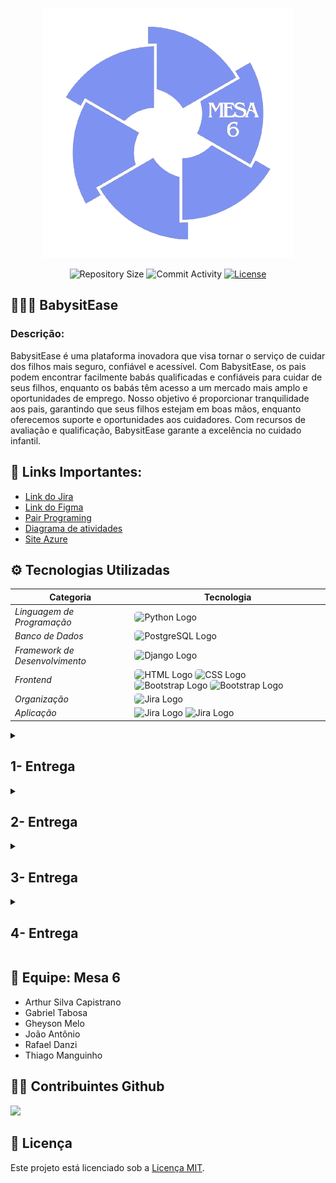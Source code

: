 <p align="center">
    <img src="https://github.com/mesa-6/BabysitEase/blob/main/prints/326804941-ae494e15-e114-47ec-ae2b-559e54894a77-removebg-preview.png" >
</p>
<p align="center">
    <img src="https://img.shields.io/github/repo-size/mesa-6/BabysitEase?style=flat" alt="Repository Size" />
    <img src="https://img.shields.io/github/commit-activity/t/mesa-6/BabysitEase?style=flat&logo=github" alt="Commit Activity" />
    <a href="LICENSE.md">
       <img src="https://img.shields.io/github/license/mesa-6/BabysitEase?style=flat" alt="License" />
    </a>
</p>

<h2>👩‍👧‍👦 BabysitEase</h2>
<h3>Descrição:</h3>
<p>
    BabysitEase é uma plataforma inovadora que visa tornar o serviço de cuidar dos filhos mais seguro, confiável e acessível. Com BabysitEase, os pais podem encontrar facilmente babás qualificadas e confiáveis para cuidar de seus filhos, enquanto os babás têm acesso a um mercado mais amplo e oportunidades de emprego. Nosso objetivo é proporcionar tranquilidade aos pais, garantindo que seus filhos estejam em boas mãos, enquanto oferecemos suporte e oportunidades aos cuidadores. Com recursos de avaliação e qualificação, BabysitEase garante a excelência no cuidado infantil.
</p>

<h2>🔗 Links Importantes:</h2>
<ul>
    <li><a href="https://projeto-fds.atlassian.net/jira/software/projects/EW/boards/2">Link do Jira</a></li>
    <li><a href="https://www.figma.com/file/KL098ypwC8jrrPUnRASYJm?type=design">Link do Figma</a></li>
    <li><a href= "https://docs.google.com/document/d/1ZeMPv2CfbcyNhzv-Cb_9LR-AF1_GywFmJ9sGfoS8dUs/edit#heading=h.owlmmn8nicl2">Pair Programing</a></li>
    <li><a href="https://www.canva.com/design/DAGBN2aJywo/PVQshni4un3jY-upetIfXg/edit?utm_content=DAGBN2aJywo&utm_campaign=designshare&utm_medium=link2&utm_source=sharebutton">Diagrama de atividades</a></li>
    <li><a href="https://babysitease.azurewebsites.net/">Site Azure</a></li>
</ul>

## ⚙ Tecnologias Utilizadas

| Categoria                   | Tecnologia                                                                           |
|-----------------------------|--------------------------------------------------------------------------------------|
| *Linguagem de Programação*  | <img src="https://img.shields.io/badge/Python-3776AB?style=for-the-badge&logo=python&logoColor=white" alt="Python Logo" style="border-radius: 5px;"> |
| *Banco de Dados*            | <img src="https://img.shields.io/badge/PostgreSQL-316192?style=for-the-badge&logo=postgresql&logoColor=white" alt="PostgreSQL Logo" style="border-radius: 5px;"> |
| *Framework de Desenvolvimento* | <img src="https://img.shields.io/badge/Django-092E20?style=for-the-badge&logo=django&logoColor=white" alt="Django Logo" style="border-radius: 5px;"> |
| *Frontend*                     | <img src="https://img.shields.io/badge/HTML-239120?style=for-the-badge&logo=html5&logoColor=white" alt="HTML Logo" style="border-radius: 5px;"> <img src="https://img.shields.io/badge/CSS-239120?&style=for-the-badge&logo=css3&logoColor=white" alt="CSS Logo" style="border-radius: 5px;"> <img src="https://img.shields.io/badge/Bootstrap-563D7C?style=for-the-badge&logo=bootstrap&logoColor=white" alt="Bootstrap Logo" style="border-radius: 5px;"> <img src="https://img.shields.io/badge/JavaScript-F7DF1E?style=for-the-badge&logo=javascript&logoColor=black" alt="Bootstrap Logo" style="border-radius: 5px;">|
| *Organização*                  | <img src="https://img.shields.io/badge/Jira-0052CC?style=for-the-badge&logo=Jira&logoColor=white" alt="Jira Logo" style="border-radius: 5px;"> |
|  *Aplicação*                  | <img src="https://img.shields.io/badge/Microsoft_Azure-0089D6?style=for-the-badge&logo=microsoft-azure&logoColor=white" alt="Jira Logo"> <img src="https://img.shields.io/badge/Google_chrome-4285F4?style=for-the-badge&logo=Google-chrome&logoColor=white" alt="Jira Logo">|
<details>
<summary><h2>1- Entrega</h2></summary>
<ul>
    <li><a href="https://www.youtube.com/watch?v=0sU1ZieJ0rc">Screencast</a></li>
    <h3>Quadro do Jira:</h3>
    <img src="prints/Backlog_Primeira-Entrega.jpeg"/>
    <img src="prints/Quadro_Primeira_Entrega.png"/>
</ul>
</details>
<details>
<summary><h2>2- Entrega</h2></summary>
<ul>
    <li><a href="https://www.youtube.com/watch?v=nnYU0FI4NGI">Screencast das três histórias</a></li>
    <li><a href="https://docs.google.com/document/d/1ZeMPv2CfbcyNhz</a><li>
    <li><a href="https://babysitease-fds.azurewebsites.net/">Site Azure</a></li>
    <h3>Quadro do Jira</h3>
    <img src="prints/QuadroJira-Entrega-dois.jpeg"/> 
    <h3> BugTracker: </h3>
    <img src="prints/BugTracker-Entrega2.jpeg"/>
</ul>
</details>
<details>
<summary><h2>3- Entrega</h2></summary>
<ul>
    <!-- Detalhes da terceira entrega aqui -->
    <h2>Videos:</h2>
    <li><a href = "https://www.youtube.com/watch?v=WMOjSOUMBHc">ScreenCast Lo Fi</a></li>
    <li><a href = "https://www.youtube.com/watch?v=tot8A8UsewM">ScreenCast Testes automatizados</a></li>
    <li><a href = "https://www.youtube.com/watch?v=uRCAzswGDLg">ScreenCast Azure</a></li>
    <li><a href = "https://www.youtube.com/watch?v=4GfzXZ1GFZY">ScreenCast CI/CD</a></li>
    <h2>Diagrama:</h2>
    <li><a href="https://www.canva.com/design/DAGBN2aJywo/PVQshni4un3jY-upetIfXg/edit?utm_content=DAGBN2aJywo&utm_campaign=designshare&utm_medium=link2&utm_source=sharebutton">Diagrama de atividades</a></li>
    <h2>Bug Tracker: </h2>
        <img src="https://github.com/mesa-6/BabysitEase/blob/main/prints/Home%20-%20Google%20Chrome%2006_05_2024%2020_38_06.png">
    <h2>Quadro Jira: </h2>
        <img src ="https://github.com/mesa-6/BabysitEase/blob/main/prints/WhatsApp%20Image%202024-05-06%20at%2020.42.08.jpeg">
        
</ul>
</details>

<details>
<summary><h2>4- Entrega</h2></summary>
<ul>
    <!-- Detalhes da terceira entrega aqui -->
    <h2>Videos:</h2>
    <li><a href = "">ScreenCast Lo Fi</a></li>
    <li><a href = "">ScreenCast Testes automatizados</a></li>
    <li><a href = "">ScreenCast Azure</a></li>
    <li><a href = "">ScreenCast CI/CD</a></li>
    <h2>Diagrama:</h2>
    <li><a href="">Diagrama de atividades</a></li>
    <h2>Bug Tracker: </h2>
        <img src="">
    <h2>Quadro Jira: </h2>
        <img src ="">
        
</ul>
</details>
    
<h2>👥 Equipe: Mesa 6</h2>
<ul>
    <li>Arthur Silva Capistrano</li>
    <li>Gabriel Tabosa</li>
    <li>Gheyson Melo</li>
    <li>João Antônio</li>
    <li>Rafael Danzi</li>
    <li>Thiago Manguinho</li>
</ul>

<h2>👩‍💻 Contribuintes Github</h2>
<a href="https://github.com/mesa-6/BabysitEase/graphs/contributors">
  <img src="https://contrib.rocks/image?repo=mesa-6/BabysitEase" />
</a>
<h2> 📝 Licença</h2>

Este projeto está licenciado sob a [Licença MIT](LICENSE).
